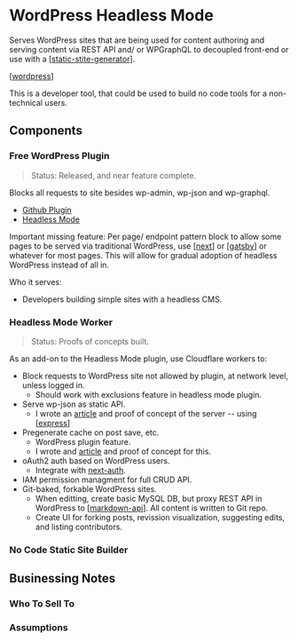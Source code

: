 # WordPress Headless Mode

Serves WordPress sites that are being used for content authoring and serving content via REST API and/ or WPGraphQL to decoupled front-end or use with a [[static-stite-generator]].

[[wordpress]]

This is a developer tool, that could be used to build no code tools for a non-technical users.

## Components

### Free WordPress Plugin

> Status: Released, and near feature complete.

Blocks all requests to site besides wp-admin, wp-json and wp-graphql.

- [Github Plugin](https://github.com/Shelob9/headless-mode)
- [Headless Mode](https://wordpress.org/plugins/headless-mode)

Important missing feature: Per page/ endpoint pattern block to allow some pages to be served via traditional WordPress, use [[next]] or [[gatsby]] or whatever for most pages. This will allow for gradual adoption of headless WordPress instead of all in.

Who it serves:

- Developers building simple sites with a headless CMS.

### Headless Mode Worker

> Status: Proofs of concepts built.

As an add-on to the Headless Mode plugin, use Cloudflare workers to:

- Block requests to WordPress site not allowed by plugin, at network level, unless logged in.
  - Should work with exclusions feature in headless mode plugin.
- Serve wp-json as static API.
  - I wrote an [article](https://torquemag.io/2019/02/using-express-to-build-a-node-js-server-to-proxy-the-wordpress-rest-api/) and proof of concept of the server -- using [[express]]
- Pregenerate cache on post save, etc.
  - WordPress plugin feature.
  - I wrote and [article](https://torquemag.io/2019/01/using-the-wp-queue-to-copy-rest-api-data-to-files/) and proof of concept for this.
- oAuth2 auth based on WordPress users.
  - Integrate with [next-auth](https://next-auth.js.org/).
- IAM permission managment for full CRUD API.
- Git-baked, forkable WordPress sites.
  - When editting, create basic MySQL DB, but proxy REST API in WordPress to [[markdown-api]]. All content is written to Git repo.
  - Create UI for forking posts, revission visualization, suggesting edits, and listing contributors.

### No Code Static Site Builder

## Businessing Notes

### Who To Sell To

### Assumptions

[//begin]: # "Autogenerated link references for markdown compatibility"
[static-stite-generator]: static-stite-generator "Statice Site Generator(s)"
[wordpress]: wordpress "WordPress"
[next]: next "Next.js"
[gatsby]: gatsby "Gatsby"
[express]: express "Express "
[markdown-api]: markdown-api "Markdown API"
[//end]: # "Autogenerated link references"
